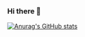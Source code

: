 ### Hi there 👋
[![Anurag's GitHub stats](https://github-readme-stats.vercel.app/api?username=benson85560)](https://github.com/anuraghazra/github-readme-stats)


